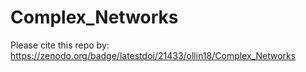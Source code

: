 # Complex_Networks
Please cite this repo by:
https://zenodo.org/badge/latestdoi/21433/ollin18/Complex_Networks
